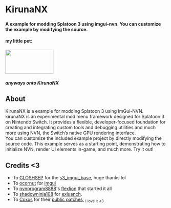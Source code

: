 # KirunaNX
#### A example for modding Splatoon 3 using imgui-nvn. You can customize the example by modifying the source. 
#### my little pet:
<img src="https://github.com/user-attachments/assets/d5e5a4d4-2f9e-4720-ad76-1b2fb5fdb987" width="150" height="75">  

#####  anyways onto KirunaNX  
## About  
KirunaNX is a example for modding Splatoon 3 using ImGui-NVN.  
kirunaNX is an experimental mod menu framework designed for Splatoon 3 on Nintendo Switch. It provides a flexible, developer-focused foundation for creating and integrating custom tools and debugging utilities and much more using NVN, the Switch’s native GPU rendering interface.  
You can customize the included example project by directly modifying the source code. This example serves as a starting point, demonstrating how to initialize NVN, render UI elements in-game, and much more. Try it out!  
## Credits <3
- To [GLOSHSEP](https://github.com/GLOSHSEP) for the [s3_imgui_base](https://github.com/GLOSHSEP/s3_imgui_base), huge thanks lol
- To [ocornut](https://github.com/ocornut) for [imgui](https://github.com/ocornut/imgui)
- To [nvnprogram8888](https://github.com/nvnprogram)'s [flexlion](https://gamebanana.com/wips/70362) that started it all
- To [shadowninja108](https://github.com/shadowninja108/) for [exluanch](https://github.com/shadowninja108/exlaunch).
- To [Coxxs](https://github.com/Coxxs/) for their [public patches](https://github.com/Coxxs/public-pchtxt), <sub>I love it <3<sub>
